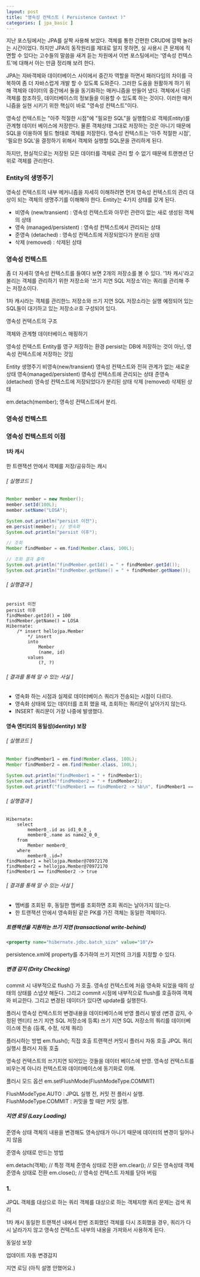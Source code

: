 ```yaml
---
layout: post
title: "영속성 컨텍스트 ( Persistence Context )"
categories: [ jpa_basic ]
---
```



지난 포스팅에서는 JPA를 살짝 사용해 보았다.
객체를 통한 간편한 CRUD에 깜짝 놀라는 시간이었다.
하지만 JPA의 동작원리를 제대로 알지 못하면, 실 사용시 큰 문제에 직면할 수 있다는 고수들의 말씀을 새겨 듣는 차원에서 
이번 포스팅에서는 '영속성 컨텍스트'에 대해서 아는 만큼 정리해 보려 한다.

JPA는 자바객체와 데이터베이스 사이에서 중간자 역할을 하면서 패러다임의 차이를 극복하여 좀 더 자바스럽게 개발 할 수 있도록 도와준다.
그러한 도움을 원활하게 하기 위해 객체와 데이터의 중간에서 둘을 동기화하는 매커니즘을 만들어 냈다.
객체에서 다른 객체를 참조하듯, 데이터베이스의 정보들을 이용할 수 있도록 하는 것이다.
이러한 매커니즘을 실현 시키기 위한 핵심이 바로 "영속성 컨텍스트"이다.

영속성 컨텍스트는 "아주 적절한 시점"에 "필요한 SQL"을 실행함으로 객체(Entity)를 관계형 데이터 베이스에 저장한다.
물론 객체상태 그대로 저장하는 것은 아니기 때문에 SQL을 이용하여 필드 형태로 객체를 저장한다.
영속성 컨텍스트는 '아주 적절한 시점', '필요한 SQL'을 결정하기 위해서 객체와 실행할 SQL문을 관리하게 된다.

하지만, 현실적으로는 저장된 모든 데이터를 객체로 관리 할 수 없기 때문에 트랜젠션 단위로 객체를 관리한다. 


### Entity의 생명주기
영속성 컨텍스트의 내부 메커니즘을 자세히 이해하려면 먼저 영속성 컨텍스트의 관리 대상이 되는 객체의 생명주기를 이해해야 한다.
Entity는 4가지 상태를 갖게 된다.

- 비영속 (new/transient) : 영속성 컨텍스트와 아무런 관련이 없는 새로 생성된 객체의 상태
- 영속 (managed/persistent) : 영속성 컨텍스트에서 관리되는 상태 
- 준영속 (detached) : 영속성 컨텍스트에 저장되었다가 분리된 상태
- 삭제 (removed) : 삭제된 상태





### 영속성 컨텍스트


좀 더 자세히 영속성 컨텍스트를 들여다 보면 2개의 저장소를 볼 수 있다.
'1차 캐시'라고 불리는 객체를 관리하기 위한 저장소와 '쓰기 지연 SQL 저장소'라는 쿼리를 관리해 주는 저장소이다.




1차 캐시라는 객체를 관리한느 저장소와 쓰기 지연 SQL 저장소라는 실행 예정되어 있는 SQL들이 대기하고 있는 저장소ㄹ호 구성되어 있다.





영속성 컨텍스트의 구조


객체와 관계형 데이터베이스 매핑하기

영속성 컨텍스트
Entity를 영구 저장하는 환경
persist는 DB에 저장하는 것이 아닌, 영속성 컨텍스트에 저장하는 것임

Entity 생명주기
비영속(new/transient) 영속성 컨텍스트와 전혀 관계가 없는 새로운 상태
영속(managed/persistent) 영속성 컨텍스트에 관리되는 상태 
준영속(detached) 영속성 컨텍스트에 저장되었다가 분리된 상태
삭제 (removed) 삭제된 상태

em.detach(member); 영속성 컨텍스트에서 분리.


### 영속성 컨텍스트 


### 영속성 컨텍스트의 이점
#### 1차 캐시
한 트랜잭션 안에서 객체를 저장/공유하는 캐시

###### [ 실행코드 ] 
```java
Member member = new Member();
member.setId(100L);
member.setName("LOSA");

System.out.println("persist 이전");
em.persist(member); // 영속화
System.out.println("persist 이후");

// 조회
Member findMember = em.find(Member.class, 100L);

// 조회 결과 출력
System.out.println("findMember.getId() = " + findMember.getId());
System.out.println("findMember.getName() = " + findMember.getName());
```
###### [ 실행결과 ] 
```log
persist 이전
persist 이후
findMember.getId() = 100
findMember.getName() = LOSA
Hibernate: 
    /* insert hellojpa.Member
        */ insert 
        into
            Member
            (name, id) 
        values
            (?, ?)
```

###### [ 결과를 통해 알 수 있는 사실 ]
- 영속화 하는 시점과 실제로 데이터베이스 쿼리가 전송되는 시점이 다르다.
- 영속화 상태에 있는 데이터를 조회 했을 때, 조회하는 쿼리문이 날아가지 않는다.
- INSERT 쿼리문이 가장 나중에 발생했다. 

#### 영속 엔티티의 동일성(identity) 보장

###### [ 실행코드 ]
```java
Member findMember1 = em.find(Member.class, 100L);
Member findMember2 = em.find(Member.class, 100L);

System.out.println("findMember1 = " + findMember1);
System.out.println("findMember2 = " + findMember2);
System.out.printf("findMember1 == findMember2 -> %b\n", findMember1 == findMember2);
```
###### [ 실행결과 ] 
```log
Hibernate: 
    select
        member0_.id as id1_0_0_,
        member0_.name as name2_0_0_ 
    from
        Member member0_ 
    where
        member0_.id=?
findMember1 = hellojpa.Member@70972170
findMember2 = hellojpa.Member@70972170
findMember1 == findMember2 -> true
```
###### [ 결과를 통해 알 수 있는 사실 ]
- 멤버를 조회된 후, 동일한 멤버를 조회하면 조회 쿼리는 날아가지 않는다.
- 한 트랜잭션 안에서 영속화된 같은 PK를 가진 객체는 동일한 객체이다.

##### 트랜잭션을 지원하는 쓰기 지연 (transactional write-behind)


```xml
<property name="hibernate.jdbc.batch_size" value="10"/>
```
persistence.xml에 property를 추가하여 쓰기 지연의 크기를 지정할 수 있다.

##### 변경 감지 (Drity Checking)
commit 시 내부적으로 flush() 가 호출.
영속성 컨텍스트에 처음 영속화 되었을 때의 상태의 상태를 스냅샷 해둔다.
그리고 commit 시점에 내부적으로 flush를 호출하여 객체와 비교한다.
그리고 변경된 데이터가 있다면 update를 실행한다.

플러시 영속성 컨텍스트의 변경내용을 데이터베이스에 반영
플러시 발생 (변경 감지, 수정된 엔티티 쓰기 지연 SQL 저장소에 등록)
쓰기 지연 SQL 저장소의 쿼리를 데이터베이스에 전송 (등록, 수정, 삭제 쿼리)

플러시하는 방법
em.flush(); 직접 호출
트랜잭션 커밋시 플러시 자동 호출
JPQL 쿼리 실행시 플러시 자동 호출

영속성 컨텍스트의 쓰기지연 되어있는 것들을 데이터 베이스에 반영. 영속성 컨텍스트를 비우는게 아니라 컨텍스트와 데이터베이스에 동기화로 이해.


플러시 모드 옵션
em.setFlushMode(FlushModeType.COMMIT)

FlushModeType.AUTO : JPQL 실행 전, 커밋 전 플러시 실행.
FlushModeType.COMMIT : 커밋을 할 때만 커밋 실행.

##### 지연 로딩 (Lazy Loading)





준영속 상태
객체의 내용을 변경해도 영속상태가 아니기 때문에 데이터의 변경이 일어나지 않음

준영속 상태로 만드는 방법

em.detach(객체);  // 특정 객체 준영속 상태로 전환
em.clear(); // 모든 영속상태 객체 준영속 상태로 전환
em.close(); // 영속성 컨텍스트 자체를 닫아 버림

 


### 1. 
JPQL 객체를 대상으로 하는 쿼리
객체를 대상으로 하는 객체지향 쿼리
문제는 검색 쿼리


1차 캐시 
동일한 트랜젝션 내에서 한번 조회했던 객체를 다시 조회했을 경우, 쿼리가 다시 날라가지 않고 영속성 컨텍스트 내부의 내용을 가져와서 사용하게 된다.

동일성 보장 

업데이트 자동 변경감지

지연 로딩 (아직 설명 안했어요.)
